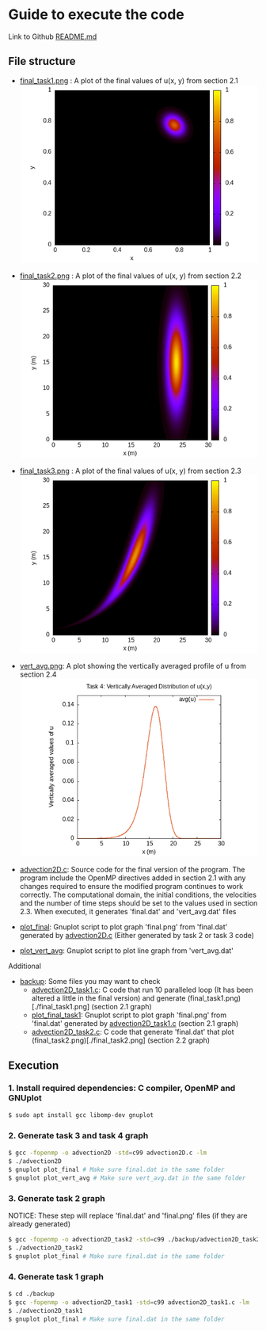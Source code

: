 # Guide to execute the code

Link to Github [README.md](https://github.com/dathd6/high-performance-computing-coursework-1.git/README.md)

## File structure 

- [final_task1.png](./final_task1.png) : A plot of the final values of u(x, y) from section 2.1
![A plot of the final values of u(x, y) from section 2.1](./final_task1.png)

- [final_task2.png](./final_task2.png) : A plot of the final values of u(x, y) from section 2.2
![A plot of the final values of u(x, y) from section 2.2](./final_task2.png)

- [final_task3.png](./final_task3.png) : A plot of the final values of u(x, y) from section 2.3
![A plot of the final values of u(x, y) from section 2.3](./final_task3.png)

- [vert_avg.png](./vert_avg.png): A plot showing the vertically averaged profile of u from section 2.4
![A plot showing the vertically averaged profile of u from section 2.4](./vert_avg.png)

- [advection2D.c](./advection2D.c): Source code for the final version of the program. The program include the OpenMP directives added in section 2.1 with any changes required to ensure the modified program continues to work correctly. The computational domain, the initial conditions, the velocities and the number of time steps should be set to the values used in section 2.3. When executed, it generates 'final.dat' and 'vert_avg.dat' files

- [plot_final](./plot_final): Gnuplot script to plot graph 'final.png' from 'final.dat' generated by [advection2D.c](./advection2D.c) (Either generated by task 2 or task 3 code)

- [plot_vert_avg](./plot_vert_avg): Gnuplot script to plot line graph from 'vert_avg.dat' 

Additional

- [backup](./backup): Some files you may want to check
    - [advection2D_task1.c](./backup/advection2D_task1.c): C code that run 10 paralleled loop (It has been altered a little in the final version) and generate (final_task1.png)[./final_task1.png] (section 2.1 graph)
    - [plot_final_task1](./backup/plot_final_task1): Gnuplot script to plot graph 'final.png' from 'final.dat' generated by [advection2D_task1.c](./backup/advection2D_task1.c) (section 2.1 graph)
    - [advection2D_task2.c](./backup/advection2D_task2.c): C code that generate 'final.dat' that plot (final_task2.png)[./final_task2.png] (section 2.2 graph)

## Execution

### 1. Install required dependencies: C compiler, OpenMP and GNUplot

```bash
$ sudo apt install gcc libomp-dev gnuplot
```

### 2. Generate task 3 and task 4 graph

```bash
$ gcc -fopenmp -o advection2D -std=c99 advection2D.c -lm
$ ./advection2D
$ gnuplot plot_final # Make sure final.dat in the same folder
$ gnuplot plot_vert_avg # Make sure vert_avg.dat in the same folder
```

### 3. Generate task 2 graph

NOTICE: These step will replace 'final.dat' and 'final.png' files (if they are already generated)

```bash
$ gcc -fopenmp -o advection2D_task2 -std=c99 ./backup/advection2D_task2.c -lm
$ ./advection2D_task2
$ gnuplot plot_final # Make sure final.dat in the same folder
```

### 4. Generate task 1 graph

```bash
$ cd ./backup
$ gcc -fopenmp -o advection2D_task1 -std=c99 advection2D_task1.c -lm
$ ./advection2D_task1
$ gnuplot plot_final # Make sure final.dat in the same folder
```
